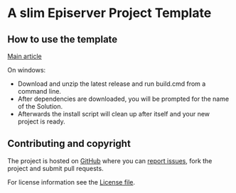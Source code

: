 # A slim Episerver Project Template



## How to use the template
[Main article](usage.html)

On windows:

  * Download and unzip the latest release and run build.cmd from a command line.
  * After dependencies are downloaded, you will be prompted for the name of the Solution.
  * Afterwards the install script will clean up after itself and your new project is ready.



Contributing and copyright
--------------------------

The project is hosted on [GitHub][gh] where you can [report issues][issues], fork the project and submit pull requests.

For license information see the [License file][license].

  [gh]: https://github.com/Arthyon/Episerver.Basis.Slim
  [issues]: https://github.com/Arthyon/Episerver.Basis.Slim/issues
  [license]: http://github.com/Arthyon/Episerver.Basis.Slim/blob/master/LICENSE.txt
